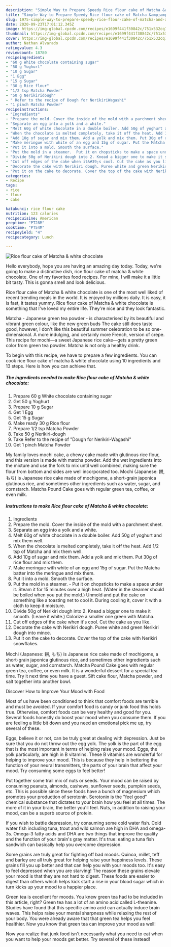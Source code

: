 ```yaml
---
description: "Simple Way to Prepare Speedy Rice flour cake of Matcha &amp;amp; white chocolate"
title: "Simple Way to Prepare Speedy Rice flour cake of Matcha &amp;amp; white chocolate"
slug: 1975-simple-way-to-prepare-speedy-rice-flour-cake-of-matcha-and-amp-white-chocolate
date: 2020-09-23T17:01:12.345Z
image: https://img-global.cpcdn.com/recipes/e1699f441f30842c/751x532cq70/rice-flour-cake-of-matcha-white-chocolate-recipe-main-photo.jpg
thumbnail: https://img-global.cpcdn.com/recipes/e1699f441f30842c/751x532cq70/rice-flour-cake-of-matcha-white-chocolate-recipe-main-photo.jpg
cover: https://img-global.cpcdn.com/recipes/e1699f441f30842c/751x532cq70/rice-flour-cake-of-matcha-white-chocolate-recipe-main-photo.jpg
author: Nathan Alvarado
ratingvalue: 4.3
reviewcount: 18780
recipeingredient:
- "60 g White chocolate containing sugar"
- "50 g Yoghurt"
- "10 g Sugar"
- "1 Egg"
- "15 g Sugar"
- "30 g Rice flour"
- "1/2 tsp Matcha Powder"
- "50 g Nerikiridough"
- " Refer to the recipe of Dough for NerikiriWagashi"
- "1 pinch Matcha Powder"
recipeinstructions:
- "Ingredients"
- "Prepare the mold. Cover the inside of the mold with a parchment sheet."
- "Separate an egg into a yolk and a white."
- "Melt 60g of white chocolate in a double boiler. Add 50g of yoghurt and mix them well."
- "When the chocolate is melted completely, take it off the heat. Add 1/2 tsp of Matcha and mix them well."
- "Add 10g of sugar and mix them. Add a yolk and mix them. Put 30g of rice flour and mix them."
- "Make meringue with white of an egg and 15g of sugar. Put the Matcha batter into the meringue and mix them."
- "Put it into a mold. Smooth the surface."
- "Put the mold in a steamer.  Put it on chopsticks to make a space under it. Steam it for 15 minutes over a high heat. (Water in the steamer should be boiled when you put the mold.) Unmold and put the cake on something like a toasting net to cool it. During cooling it, cover it with a cloth to keep it moisture."
- "Divide 50g of Nerikiri dough into 2. Knead a bigger one to make it smooth. (Leave it white.) Colorize a smaller one green with Matcha."
- "Cut off edges of the cake when it&#39;s cool. Cut the cake as you like."
- "Decorate the cake with Nerikiri dough. Puree white and green Nerikiri dough into mince."
- "Put it on the cake to decorate. Cover the top of the cake with Nerikiri snowflakes."
categories:
- Recipe
tags:
- rice
- flour
- cake

katakunci: rice flour cake 
nutrition: 123 calories
recipecuisine: American
preptime: "PT28M"
cooktime: "PT54M"
recipeyield: "4"
recipecategory: Lunch

---
```



![Rice flour cake of Matcha &amp; white chocolate](https://img-global.cpcdn.com/recipes/e1699f441f30842c/751x532cq70/rice-flour-cake-of-matcha-white-chocolate-recipe-main-photo.jpg)

Hello everybody, hope you are having an amazing day today. Today, we're going to make a distinctive dish, rice flour cake of matcha &amp; white chocolate. One of my favorites food recipes. For mine, I will make it a little bit tasty. This is gonna smell and look delicious.

Rice flour cake of Matcha &amp; white chocolate is one of the most well liked of recent trending meals in the world. It is enjoyed by millions daily. It is easy, it is fast, it tastes yummy. Rice flour cake of Matcha &amp; white chocolate is something that I've loved my entire life. They're nice and they look fantastic.

Matcha - Japanese green tea powder - is characterised by its beautiful and vibrant green colour, like the new green buds The cake still does taste good, however, I don&#39;t like this beautiful summer celebration to be so one-dimensional. A more indulging, and certainly more French, version of crepe. This recipe for mochi—a sweet Japanese rice cake—gets a pretty green color from green tea powder. Matcha is not only a healthy drink.


To begin with this recipe, we have to prepare a few ingredients. You can cook rice flour cake of matcha &amp; white chocolate using 10 ingredients and 13 steps. Here is how you can achieve that.

<!--inarticleads1-->

##### The ingredients needed to make Rice flour cake of Matcha &amp; white chocolate:

1. Prepare 60 g White chocolate containing sugar
1. Get 50 g Yoghurt
1. Prepare 10 g Sugar
1. Get 1 Egg
1. Get 15 g Sugar
1. Make ready 30 g Rice flour
1. Prepare 1/2 tsp Matcha Powder
1. Take 50 g Nerikiri-dough
1. Take  Refer to the recipe of &#34;Dough for Nerikiri-Wagashi&#34;
1. Get 1 pinch Matcha Powder


My family loves mochi cake, a chewy cake made with glutinous rice flour, and this version is made with matcha powder. Add the wet ingredients into the mixture and use the fork to mix until well combined, making sure the flour from bottom and sides are well incorporated too. Mochi (Japanese: 餅, もち) is Japanese rice cake made of mochigome, a short-grain japonica glutinous rice, and sometimes other ingredients such as water, sugar, and cornstarch. Matcha Pound Cake goes with regular green tea, coffee, or even milk. 

<!--inarticleads2-->

##### Instructions to make Rice flour cake of Matcha &amp; white chocolate:

1. Ingredients
1. Prepare the mold. Cover the inside of the mold with a parchment sheet.
1. Separate an egg into a yolk and a white.
1. Melt 60g of white chocolate in a double boiler. Add 50g of yoghurt and mix them well.
1. When the chocolate is melted completely, take it off the heat. Add 1/2 tsp of Matcha and mix them well.
1. Add 10g of sugar and mix them. Add a yolk and mix them. Put 30g of rice flour and mix them.
1. Make meringue with white of an egg and 15g of sugar. Put the Matcha batter into the meringue and mix them.
1. Put it into a mold. Smooth the surface.
1. Put the mold in a steamer.  - Put it on chopsticks to make a space under it. Steam it for 15 minutes over a high heat. (Water in the steamer should be boiled when you put the mold.) Unmold and put the cake on something like a toasting net to cool it. During cooling it, cover it with a cloth to keep it moisture.
1. Divide 50g of Nerikiri dough into 2. Knead a bigger one to make it smooth. (Leave it white.) Colorize a smaller one green with Matcha.
1. Cut off edges of the cake when it&#39;s cool. Cut the cake as you like.
1. Decorate the cake with Nerikiri dough. Puree white and green Nerikiri dough into mince.
1. Put it on the cake to decorate. Cover the top of the cake with Nerikiri snowflakes.


Mochi (Japanese: 餅, もち) is Japanese rice cake made of mochigome, a short-grain japonica glutinous rice, and sometimes other ingredients such as water, sugar, and cornstarch. Matcha Pound Cake goes with regular green tea, coffee, or even milk. It is a wonderful dessert for a special tea time. Try it next time you have a guest. Sift cake flour, Matcha powder, and salt together into another bowl. 

Discover How to Improve Your Mood with Food


Most of us have been conditioned to think that comfort foods are terrible and must be avoided. If your comfort food is candy or junk food this holds true. Otherwise, comfort foods can be very healthy and good for you. Several foods honestly do boost your mood when you consume them. If you are feeling a little bit down and you need an emotional pick me up, try several of these.

Eggs, believe it or not, can be truly great at dealing with depression. Just be sure that you do not throw out the egg yolk. The yolk is the part of the egg that is the most important in terms of helping raise your mood. Eggs, the yolk particularly, are high in B vitamins. These B vitamins are wonderful for helping to improve your mood. This is because they help in bettering the function of your neural transmitters, the parts of your brain that affect your mood. Try consuming some eggs to feel better!

Put together some trail mix of nuts or seeds. Your mood can be raised by consuming peanuts, almonds, cashews, sunflower seeds, pumpkin seeds, etc. This is possible since these foods have a bunch of magnesium which promotes your production of serotonin. Serotonin is the "feel good" chemical substance that dictates to your brain how you feel at all times. The more of it in your brain, the better you'll feel. Nuts, in addition to raising your mood, can be a superb source of protein.

If you wish to battle depression, try consuming some cold water fish. Cold water fish including tuna, trout and wild salmon are high in DHA and omega-3s. Omega-3 fatty acids and DHA are two things that improve the quality and the function of your brain's gray matter. It's true: eating a tuna fish sandwich can basically help you overcome depression. 

Some grains are truly great for fighting off bad moods. Quinoa, millet, teff and barley are all truly great for helping raise your happiness levels. These grains fill you up better and that can help you with your moods too. It's easy to feel depressed when you are starving! The reason these grains elevate your mood is that they are not hard to digest. These foods are easier to digest than others which helps kick start a rise in your blood sugar which in turn kicks up your mood to a happier place.

Green tea is excellent for moods. You knew green tea had to be included in this article, right? Green tea has a lot of an amino acid called L-theanine. Studies have found that this specific amino acid can actually induce brain waves. This helps raise your mental sharpness while relaxing the rest of your body. You were already aware that that green tea helps you feel healthier. Now you know that green tea can improve your mood as well!

Now you realize that junk food isn't necessarily what you need to eat when you want to help your moods get better. Try several of these instead!

